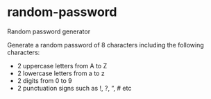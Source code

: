 # random-password
Random password generator

Generate a random password of 8 characters including the following characters:

- 2 uppercase letters from A to Z
- 2 lowercase letters from a to z
- 2 digits from 0 to 9
- 2 punctuation signs such as !, ?, “, # etc
